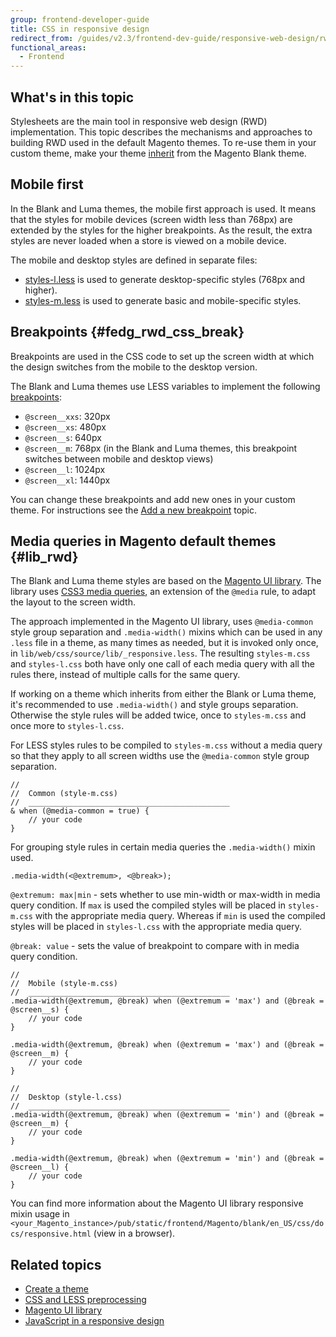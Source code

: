 ```yaml
---
group: frontend-developer-guide
title: CSS in responsive design
redirect_from: /guides/v2.3/frontend-dev-guide/responsive-web-design/rwd_css.html
functional_areas:
  - Frontend
---
```


## What's in this topic

Stylesheets are the main tool in responsive web design (RWD) implementation. This topic describes the mechanisms and approaches to building RWD used in the default Magento themes. To re-use them in your custom theme, make your theme [inherit]({{page.baseurl}}/frontend-development/themes/set-inheritance.html) from the Magento Blank theme.

## Mobile first

In the Blank and Luma themes, the mobile first approach is used. It means that the styles for mobile devices (screen width less than 768px) are extended by the styles for the higher breakpoints. As the result, the extra styles are never loaded when a store is viewed on a mobile device.

The mobile and desktop styles are defined in separate files:

* [styles-l.less] is used to generate desktop-specific styles (768px and higher).
* [styles-m.less] is used to generate basic and mobile-specific styles.

## Breakpoints {#fedg_rwd_css_break}

Breakpoints are used in the CSS code to set up the screen width at which the design switches from the mobile to the desktop version.

The Blank and Luma themes use LESS variables to implement the following [breakpoints]({{page.baseurl}}/frontend-development/responsive-web-design.html#fedg_rwd_terms):

* `@screen__xxs`: 320px
* `@screen__xs`: 480px
* `@screen__s`: 640px
* `@screen__m`: 768px (in the Blank and Luma themes, this breakpoint switches between mobile and desktop views)
* `@screen__l`: 1024px
* `@screen__xl`: 1440px

You can change these breakpoints and add new ones in your custom theme. For instructions see the [Add a new breakpoint]({{page.baseurl}}/frontend-development/responsive-web-design/custom-break-point.html) topic.

## Media queries in Magento default themes {#lib_rwd}

The Blank and Luma theme styles are based on the [Magento UI library]({{page.baseurl}}/frontend-dev-guide//css-topics/theme-ui-lib.html). The library uses [CSS3 media queries](http://en.wikipedia.org/wiki/Media_queries), an extension of the `@media` rule, to adapt the layout to the screen width.

The approach implemented in the Magento UI library, uses `@media-common` style group separation and `.media-width()` mixins which can be used in any `.less` file in a theme, as many times as needed, but it is invoked only once, in `lib/web/css/source/lib/_responsive.less`. The resulting `styles-m.css` and `styles-l.css` both have only one call of each media query with all the rules there, instead of multiple calls for the same query.

If working on a theme which inherits from either the Blank or Luma theme, it's recommended to use `.media-width()` and style groups separation.  Otherwise the style rules will be added twice, once to `styles-m.css` and once more to `styles-l.css`.

For LESS styles rules to be compiled to `styles-m.css` without a media query so that they apply to all screen widths use the `@media-common` style group separation.

```less
//
//  Common (style-m.css)
//  _____________________________________________
& when (@media-common = true) {
    // your code
}
```

For grouping style rules in certain media queries the `.media-width()` mixin used.

```less
.media-width(<@extremum>, <@break>);
```

`@extremum: max|min` - sets whether to use min-width or max-width in media query condition. If `max` is used the compiled styles will be placed in `styles-m.css` with the appropriate media query. Whereas if `min` is used the compiled styles will be placed in `styles-l.css` with the appropriate media query.

`@break: value` - sets the value of breakpoint to compare with in media query condition.

```less
//
//  Mobile (style-m.css)
//  _____________________________________________
.media-width(@extremum, @break) when (@extremum = 'max') and (@break = @screen__s) {
    // your code
}

.media-width(@extremum, @break) when (@extremum = 'max') and (@break = @screen__m) {
    // your code
}

//
//  Desktop (style-l.css)
//  _____________________________________________
.media-width(@extremum, @break) when (@extremum = 'min') and (@break = @screen__m) {
    // your code
}

.media-width(@extremum, @break) when (@extremum = 'min') and (@break = @screen__l) {
    // your code
}
```

You can find more information about the Magento UI library responsive mixin usage in `<your_Magento_instance>/pub/static/frontend/Magento/blank/en_US/css/docs/responsive.html` (view in a browser).

## Related topics

* [Create a theme]({{page.baseurl}}/frontend-development/themes/create-theme.html)
* [CSS and LESS preprocessing]({{page.baseurl}}/frontend-development/css/preprocess.html)
* [Magento UI library]({{page.baseurl}}/frontend-development/css/ui-library.html)
* [JavaScript in a responsive design]({{page.baseurl}}/frontend-development/responsive-web-design/js.html)

[styles-l.less]: {{site.mage2000url}}app/design/frontend/Magento/blank/web/css/styles-l.less

[styles-m.less]: {{site.mage2000url}}app/design/frontend/Magento/blank/web/css/styles-m.less

